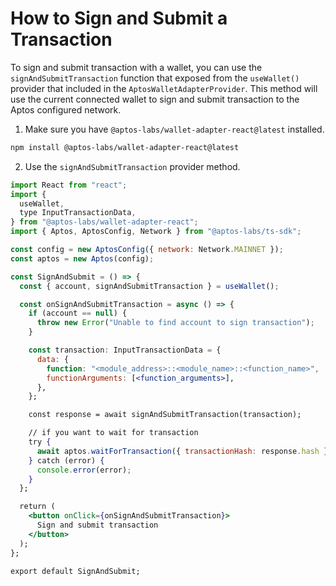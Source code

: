 # How to Sign and Submit a Transaction

To sign and submit transaction with a wallet, you can use the `signAndSubmitTransaction` function that exposed from the `useWallet()` provider that included in the `AptosWalletAdapterProvider`.
This method will use the current connected wallet to sign and submit transaction to the Aptos configured network.

1. Make sure you have `@aptos-labs/wallet-adapter-react@latest` installed.

```bash
npm install @aptos-labs/wallet-adapter-react@latest
```

2. Use the `signAndSubmitTransaction` provider method.

```jsx
import React from "react";
import {
  useWallet,
  type InputTransactionData,
} from "@aptos-labs/wallet-adapter-react";
import { Aptos, AptosConfig, Network } from "@aptos-labs/ts-sdk";

const config = new AptosConfig({ network: Network.MAINNET });
const aptos = new Aptos(config);

const SignAndSubmit = () => {
  const { account, signAndSubmitTransaction } = useWallet();

  const onSignAndSubmitTransaction = async () => {
    if (account == null) {
      throw new Error("Unable to find account to sign transaction");
    }

    const transaction: InputTransactionData = {
      data: {
        function: "<module_address>::<module_name>::<function_name>",
        functionArguments: [<function_arguments>],
      },
    };

    const response = await signAndSubmitTransaction(transaction);

    // if you want to wait for transaction
    try {
      await aptos.waitForTransaction({ transactionHash: response.hash });
    } catch (error) {
      console.error(error);
    }
  };

  return (
    <button onClick={onSignAndSubmitTransaction}>
      Sign and submit transaction
    </button>
  );
};

export default SignAndSubmit;
```
